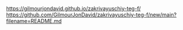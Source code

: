 https://gilmourjondavid.github.io/zakrivayuschiy-teg-f/
https://github.com/GilmourJonDavid/zakrivayuschiy-teg-f/new/main?filename=README.md
